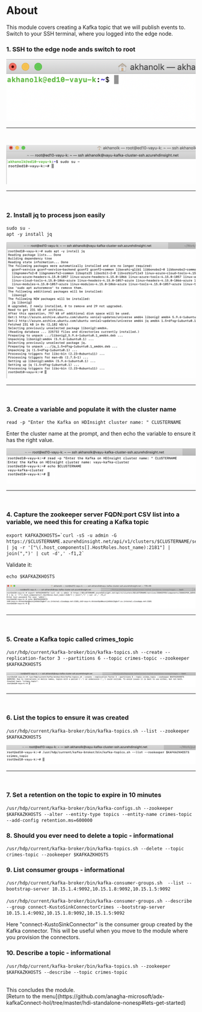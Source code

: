 # About

This module covers creating a Kafka topic that we will publish events to.  
Switch to your SSH terminal, where you logged into the edge node.


### 1. SSH to the edge node ands switch to root

![CreateHDI01](images/02-hdi-41.png)
<br>
<hr>
<br>

![CreateHDI01](images/02-hdi-42.png)
<br>
<hr>
<br>


### 2. Install jq to process json easily

```
sudo su -
apt -y install jq
```

![CreateHDI03](images/02-hdi-44.png)
<br>
<hr>
<br>

### 3. Create a variable and populate it with the cluster name
```
read -p "Enter the Kafka on HDInsight cluster name: " CLUSTERNAME
```
Enter the cluster name at the prompt, and then echo the variable to ensure it has the right value.

![CreateHDI02](images/02-hdi-43.png)
<br>
<hr>
<br>

### 4. Capture the zookeeper server FQDN:port CSV list into a variable, we need this for creating a Kafka topic 

```
export KAFKAZKHOSTS=`curl -sS -u admin -G https://$CLUSTERNAME.azurehdinsight.net/api/v1/clusters/$CLUSTERNAME/services/ZOOKEEPER/components/ZOOKEEPER_SERVER | jq -r '["\(.host_components[].HostRoles.host_name):2181"] | join(",")' | cut -d',' -f1,2`
```

Validate it:

```
echo $KAFKAZKHOSTS
```

![CreateHDI04](images/02-hdi-45.png)
<br>
<hr>
<br>

### 5. Create a Kafka topic called crimes_topic
```
/usr/hdp/current/kafka-broker/bin/kafka-topics.sh --create --replication-factor 3 --partitions 6 --topic crimes-topic --zookeeper $KAFKAZKHOSTS 
```

![CreateHDI05](images/02-hdi-46.png)
<br>
<hr>
<br>

### 6. List the topics to ensure it was created
```
/usr/hdp/current/kafka-broker/bin/kafka-topics.sh --list --zookeeper $KAFKAZKHOSTS 
```

![CreateHDI05](images/02-hdi-47.png)
<br>
<hr>
<br>

### 7. Set a retention on the topic to expire in 10 minutes
```
/usr/hdp/current/kafka-broker/bin/kafka-configs.sh --zookeeper $KAFKAZKHOSTS --alter --entity-type topics --entity-name crimes-topic --add-config retention.ms=600000
```

### 8. Should you ever need to delete a topic - informational
```
/usr/hdp/current/kafka-broker/bin/kafka-topics.sh --delete --topic crimes-topic --zookeeper $KAFKAZKHOSTS
```

### 9. List consumer groups - informational
```
/usr/hdp/current/kafka-broker/bin/kafka-consumer-groups.sh  --list --bootstrap-server 10.15.1.4:9092,10.15.1.8:9092,10.15.1.5:9092

/usr/hdp/current/kafka-broker/bin/kafka-consumer-groups.sh --describe --group connect-KustoSinkConnectorCrimes --bootstrap-server 10.15.1.4:9092,10.15.1.8:9092,10.15.1.5:9092

```

Here "connect-KustoSinkConnector" is the consumer group created by the Kafka connector.  This will be useful when you move to the module where you provision the connectors.

### 10. Describe a topic - informational

```
/usr/hdp/current/kafka-broker/bin/kafka-topics.sh --zookeeper $KAFKAZKHOSTS --describe --topic crimes-topic
```

<br>
This concludes the module.<br>
[Return to the menu](https://github.com/anagha-microsoft/adx-kafkaConnect-hol/tree/master/hdi-standalone-nonesp#lets-get-started)
